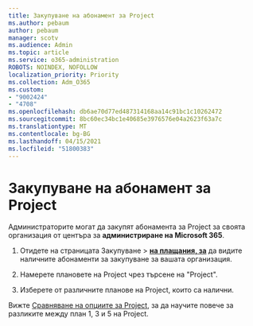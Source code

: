 ```yaml
---
title: Закупуване на абонамент за Project
ms.author: pebaum
author: pebaum
manager: scotv
ms.audience: Admin
ms.topic: article
ms.service: o365-administration
ROBOTS: NOINDEX, NOFOLLOW
localization_priority: Priority
ms.collection: Adm_O365
ms.custom:
- "9002424"
- "4708"
ms.openlocfilehash: db6ae70d77ed487314168aa14c91bc1c10262472
ms.sourcegitcommit: 8bc60ec34bc1e40685e3976576e04a2623f63a7c
ms.translationtype: MT
ms.contentlocale: bg-BG
ms.lasthandoff: 04/15/2021
ms.locfileid: "51800383"
---
```

# <a name="purchase-project-subscription"></a>Закупуване на абонамент за Project

Администраторите могат да закупят абонамента за Project за своята организация от центъра за **администриране на Microsoft 365**.

1. Отидете на страницата Закупуване  >  **[на плащания, за](https://admin.microsoft.com/AdminPortal/Home?adminportal=1&msCV=%2BbOQtMNsz0ei8f5z.0.36#/catalog)** да видите наличните абонаменти за закупуване за вашата организация.

2. Намерете плановете на Project чрез търсене на "Project".

3. Изберете от различните планове на Project, които са налични.

Вижте [Сравняване на опциите за Project](https://products.office.com/project/compare-microsoft-project-management-software?tab=1&OCID=AID2000748_SEM_5j2j5X4B&MarinID=5j2j5X4B|78821275986631|%2Bproject%20%2Bo365|bb|c||1261139959949905|kwd-78821311481635:loc-190&lnkd=Bing_O365SMB_App&msclkid=185eccc165db1d3da290924720afcaa4&ef_id=XoY8vgAAAUTu0Bj8:20200402200513:s), за да научите повече за разликите между план 1, 3 и 5 на Project.
